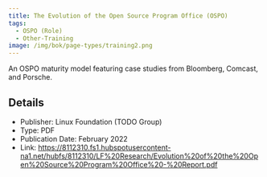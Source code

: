 ```yaml
---
title: The Evolution of the Open Source Program Office (OSPO)
tags: 
  - OSPO (Role)
  - Other-Training
image: /img/bok/page-types/training2.png
---
```


An OSPO maturity model featuring case studies from Bloomberg, Comcast, and Porsche.

## Details

- Publisher: Linux Foundation (TODO Group)
- Type: PDF
- Publication Date: February 2022
- Link: https://8112310.fs1.hubspotusercontent-na1.net/hubfs/8112310/LF%20Research/Evolution%20of%20the%20Open%20Source%20Program%20Office%20-%20Report.pdf
